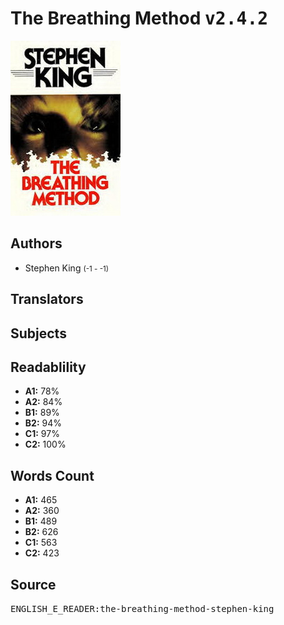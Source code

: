 # The Breathing Method <kbd>v2.4.2</kbd>

![](./cover.medium.jpg "")

## Authors


 - Stephen King <small>(-1 - -1)</small>

## Translators



## Subjects



## Readablility


 - **A1:** 78%
 - **A2:** 84%
 - **B1:** 89%
 - **B2:** 94%
 - **C1:** 97%
 - **C2:** 100%

## Words Count


 - **A1:** 465
 - **A2:** 360
 - **B1:** 489
 - **B2:** 626
 - **C1:** 563
 - **C2:** 423

## Source


<kbd>ENGLISH_E_READER:the-breathing-method-stephen-king</kbd>
